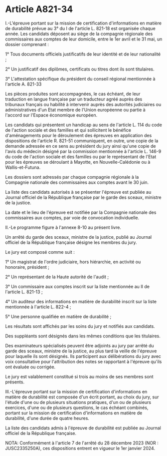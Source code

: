 # Article A821-34

I.-L'épreuve portant sur la mission de certification d'informations en matière de durabilité prévue au 3° du I de l'article L. 821-18 est organisée chaque année. Les candidats déposent au siège de la compagnie régionale des commissaires aux comptes de leur domicile, entre le 1er avril et le 31 mai, un dossier comprenant :

1° Tous documents officiels justificatifs de leur identité et de leur nationalité ;

2° Un justificatif des diplômes, certificats ou titres dont ils sont titulaires.

3° L'attestation spécifique du président du conseil régional mentionnée à l'article A. 821-33

Les pièces produites sont accompagnées, le cas échéant, de leur traduction en langue française par un traducteur agréé auprès des tribunaux français ou habilité à intervenir auprès des autorités judiciaires ou administratives d'un Etat membre de l'Union européenne ou partie à l'accord sur l'Espace économique européen.

Les candidats qui présentent un handicap au sens de l'article L. 114 du code de l'action sociale et des familles et qui sollicitent le bénéfice d'aménagements pour le déroulement des épreuves en application des dispositions de l'article R. 821-51 communiquent, en outre, une copie de la demande adressée en ce sens au président du jury ainsi qu'une copie de l'avis du médecin désigné par la commission mentionnée à l'article L. 146-9 du code de l'action sociale et des familles ou par le représentant de l'Etat pour les épreuves se déroulant à Mayotte, en Nouvelle-Calédonie ou à Wallis-et-Futuna.

Les dossiers sont adressés par chaque compagnie régionale à la Compagnie nationale des commissaires aux comptes avant le 30 juin.

La liste des candidats autorisés à se présenter l'épreuve est publiée au Journal officiel de la République française par le garde des sceaux, ministre de la justice.

La date et le lieu de l'épreuve est notifiée par la Compagnie nationale des commissaires aux comptes, par voie de convocation individuelle.

II.-Le programme figure à l'annexe 8-10 au présent livre.

Un arrêté du garde des sceaux, ministre de la justice, publié au Journal officiel de la République française désigne les membres du jury.

Le jury est composé comme suit :

1° Un magistrat de l'ordre judiciaire, hors hiérarchie, en activité ou honoraire, président ;

2° Un représentant de la Haute autorité de l'audit ;

3° Un commissaire aux comptes inscrit sur la liste mentionnée au II de l'article L. 821-13 ;

4° Un auditeur des informations en matière de durabilité inscrit sur la liste mentionnée à l'article L. 822-4 ;

5° Une personne qualifiée en matière de durabilité ;

Les résultats sont affichés par les soins du jury et notifiés aux candidats.

Des suppléants sont désignés dans les mêmes conditions que les titulaires.

Des examinateurs spécialisés peuvent être adjoints au jury par arrêté du garde des sceaux, ministre de la justice, au plus tard la veille de l'épreuve pour laquelle ils sont désignés. Ils participent aux délibérations du jury avec voix consultative pour l'attribution des notes se rapportant à l'épreuve qu'ils ont évaluée ou corrigée.

Le jury est valablement constitué si trois au moins de ses membres sont présents.

III.-L'épreuve portant sur la mission de certification d'informations en matière de durabilité est composée d'un écrit portant, au choix du jury, sur l'étude d'une ou de plusieurs situations pratiques, d'un ou de plusieurs exercices, d'une ou de plusieurs questions, le cas échéant combinés, portant sur la mission de certification d'informations en matière de durabilité, d'une durée de quatre heures.

La liste des candidats admis à l'épreuve de durabilité est publiée au Journal officiel de la République française.

NOTA:
Conformément à l'article 7 de l'arrêté du 28 décembre 2023 (NOR : JUSC2335250A), ces dispositions entrent en vigueur le 1er janvier 2024.
